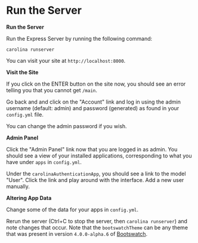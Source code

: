 
# Run the Server #


**Run the Server**

Run the Express Server by running the following command:

```
carolina runserver
```

You can visit your site at `http://localhost:8000`.

**Visit the Site**

If you click on the ENTER button on the site now, you should see an error
telling you that you cannot get `/main`.

Go back and and click on the "Account" link and log in using the admin username
(default: admin) and password (generated) as found in your `config.yml`
file.

You can change the admin password if you wish.

**Admin Panel**

Click the "Admin Panel" link now that you are logged in as admin. You should
see a view of your installed applications, corresponding to what you have
under `apps` in `config.yml`.

Under the `carolinaAuthenticationApp`, you should see a link to the model
"User". Click the link and play around with the interface. Add a new user
manually.

**Altering App Data**

Change some of the data for your apps in `config.yml`.

Rerun the server (Ctrl+C to stop the server, then `carolina runserver`)
and note changes that
occur. Note that the `bootswatchTheme` can be any theme that was present
in version `4.0.0-alpha.6` of [Bootswatch](https://bootswatch.com/).
